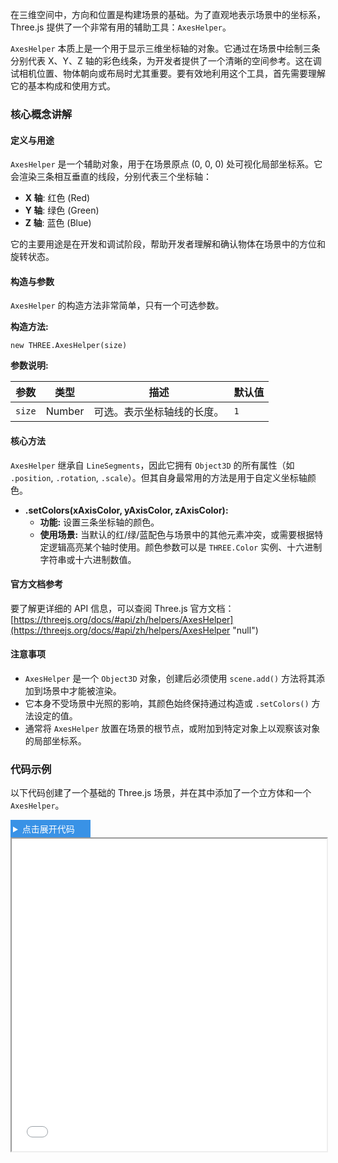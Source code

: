 在三维空间中，方向和位置是构建场景的基础。为了直观地表示场景中的坐标系，Three.js 提供了一个非常有用的辅助工具：`AxesHelper`。

`AxesHelper` 本质上是一个用于显示三维坐标轴的对象。它通过在场景中绘制三条分别代表 X、Y、Z 轴的彩色线条，为开发者提供了一个清晰的空间参考。这在调试相机位置、物体朝向或布局时尤其重要。要有效地利用这个工具，首先需要理解它的基本构成和使用方式。

### 核心概念讲解

#### 定义与用途

`AxesHelper` 是一个辅助对象，用于在场景原点 (0, 0, 0) 处可视化局部坐标系。它会渲染三条相互垂直的线段，分别代表三个坐标轴：

- **X 轴**: 红色 (Red)
- **Y 轴**: 绿色 (Green)
- **Z 轴**: 蓝色 (Blue)

它的主要用途是在开发和调试阶段，帮助开发者理解和确认物体在场景中的方位和旋转状态。

#### 构造与参数

`AxesHelper` 的构造方法非常简单，只有一个可选参数。

**构造方法:**

```
new THREE.AxesHelper(size)
```

**参数说明:**

| 参数   | 类型   | 描述                       | 默认值 |
| ------ | ------ | -------------------------- | ------ |
| `size` | Number | 可选。表示坐标轴线的长度。 | `1`    |

#### 核心方法

`AxesHelper` 继承自 `LineSegments`，因此它拥有 `Object3D` 的所有属性（如 `.position`, `.rotation`, `.scale`）。但其自身最常用的方法是用于自定义坐标轴颜色。

- **.setColors(xAxisColor, yAxisColor, zAxisColor):**
  - **功能:** 设置三条坐标轴的颜色。
  - **使用场景:** 当默认的红/绿/蓝配色与场景中的其他元素冲突，或需要根据特定逻辑高亮某个轴时使用。颜色参数可以是 `THREE.Color` 实例、十六进制字符串或十六进制数值。

#### 官方文档参考

要了解更详细的 API 信息，可以查阅 Three.js 官方文档： [https://threejs.org/docs/#api/zh/helpers/AxesHelper](https://threejs.org/docs/#api/zh/helpers/AxesHelper "null")

#### 注意事项

- `AxesHelper` 是一个 `Object3D` 对象，创建后必须使用 `scene.add()` 方法将其添加到场景中才能被渲染。
- 它本身不受场景中光照的影响，其颜色始终保持通过构造或 `.setColors()` 方法设定的值。
- 通常将 `AxesHelper` 放置在场景的根节点，或附加到特定对象上以观察该对象的局部坐标系。

### 代码示例

以下代码创建了一个基础的 Three.js 场景，并在其中添加了一个立方体和一个 `AxesHelper`。

<details>
  <summary style="color: #fff;background:#3992e6;padding: 4px;width: 120px;cursor:pointer;">点击展开代码</summary>

```
<!DOCTYPE html>
<html lang="zh">
<head>
    <meta charset="UTF-8">
    <meta name="viewport" content="width=device-width, initial-scale=1.0">
    <title>Three.js AxesHelper 示例</title>
    <style>
        body { margin: 0; }
        canvas { display: block; }
    </style>
</head>
<body>
    <script type="importmap">
        {
            "imports": {
                "three": "https://unpkg.com/three@0.160.0/build/three.module.js",
                "three/addons/": "https://unpkg.com/three@0.160.0/examples/jsm/"
            }
        }
    </script>
    <script type="module">
        // 导入 Three.js 核心库
        import * as THREE from 'three';
        // 导入轨道控制器 (OrbitControls)
        import { OrbitControls } from 'three/addons/controls/OrbitControls.js';

        // 1. 初始化场景
        const scene = new THREE.Scene();
        scene.background = new THREE.Color(0x111111); // 设置场景背景色为深灰色

        // 2. 初始化相机
        const camera = new THREE.PerspectiveCamera(75, window.innerWidth / window.innerHeight, 0.1, 1000);
        camera.position.set(3, 4, 5); // 设置相机位置
        camera.lookAt(scene.position); // 相机朝向场景原点

        // 3. 初始化渲染器
        const renderer = new THREE.WebGLRenderer({ antialias: true }); // 开启抗锯齿
        renderer.setSize(window.innerWidth, window.innerHeight);
        document.body.appendChild(renderer.domElement);

        // 4. 创建一个立方体作为参考物
        const geometry = new THREE.BoxGeometry(1, 1, 1);
        const material = new THREE.MeshNormalMaterial(); // 使用法向材质，方便观察面朝向
        const cube = new THREE.Mesh(geometry, material);
        cube.position.set(1, 0.5, 1); // 将立方体稍微移动，以便观察
        scene.add(cube);

        // 5. 创建并添加坐标轴辅助器
        // 创建一个长度为 3 的坐标轴辅助器
        const axesHelper = new THREE.AxesHelper(3);
        // 将其添加到场景中
        scene.add(axesHelper);

        // 6. 添加轨道控制器，允许用户通过鼠标交互
        const controls = new OrbitControls(camera, renderer.domElement);
        controls.enableDamping = true; // 启用阻尼效果，使交互更平滑

        // 7. 渲染循环
        function animate() {
            requestAnimationFrame(animate);

            controls.update(); // 更新控制器状态

            renderer.render(scene, camera);
        }

        // 8. 处理窗口大小变化
        window.addEventListener('resize', () => {
            camera.aspect = window.innerWidth / window.innerHeight;
            camera.updateProjectionMatrix();
            renderer.setSize(window.innerWidth, window.innerHeight);
        });

        // 启动渲染
        animate();
    </script>
</body>
</html>
```

</details>

<iframe src="step1/AxesHelper/demo.html" width="100%" height="500"></iframe>

